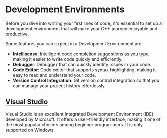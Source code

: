 # Development Environments

Before you dive into writing your first lines of code, it's essential to set up a development environment that will make your C++ journey enjoyable and productive.

Some features you can expect in a Development Environment are:
- **Intellisense**: Intelligent code completion suggestions as you type, making it easier to write code quickly and efficiently.
- **Debugger**: Debugger that can quickly identify issues in your code.
- **Code Editor**: Code editor that supports syntax highlighting, making it easy to read and understand your code.
- **Version Control Integration**: Git version control integration so that you can manage your project history effortlessly.

## [Visual Studio](./visual_studio/index.md)

Visual Studio is an excellent Integrated Development Environment (IDE) developed by Microsoft. It offers a user-friendly interface, making it one of the most popular choices among beginner programmers. It is only supported on Windows.